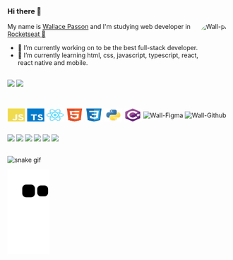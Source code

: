 ### Hi there 👋

<img align="right" alt="Wall-pic" height="150" style="border-radius:50px;" src="https://avatars.githubusercontent.com/u/50913364?v=4?width=676&height=676">

My name is <a href="https://instagram.com/wallacepasson" target="_blank">Wallace Passon<a/> and I'm studying web developer in <a href="https://www.rocketseat.com.br/" target="_blank">Rocketseat 🚀<a/>
- 🔭 I’m currently working on to be the best full-stack developer.
- 🌱 I’m currently learning html, css, javascript, typescript, react, react native and mobile.


##

<div>
<img height="170em" src="https://github-readme-stats.vercel.app/api?username=wallacepasson&show_icons=true&theme=tokyonight" />
<img height="170em" src="https://github-readme-stats.vercel.app/api/top-langs/?username=wallacepasson&layout=compact&langs_count=8&theme=tokyonight" />
</div>

##

<div style="display: inline_block"><br>
  <img align="center" alt="Wall-Js" height="30" width="40" src="https://raw.githubusercontent.com/devicons/devicon/master/icons/javascript/javascript-plain.svg">
  <img align="center" alt="Wall-Ts" height="30" width="40" src="https://raw.githubusercontent.com/devicons/devicon/master/icons/typescript/typescript-plain.svg">
  <img align="center" alt="Wall-React" height="30" width="40" src="https://raw.githubusercontent.com/devicons/devicon/master/icons/react/react-original.svg">
  <img align="center" alt="Wall-HTML" height="30" width="40" src="https://raw.githubusercontent.com/devicons/devicon/master/icons/html5/html5-original.svg">
  <img align="center" alt="Wall-CSS" height="30" width="40" src="https://raw.githubusercontent.com/devicons/devicon/master/icons/css3/css3-original.svg">
  <img align="center" alt="Wall-Python" height="30" width="40" src="https://raw.githubusercontent.com/devicons/devicon/master/icons/python/python-original.svg">
  <img align="center" alt="Wall-Csharp" height="30" width="40" src="https://raw.githubusercontent.com/devicons/devicon/master/icons/csharp/csharp-original.svg">
  <img align="center" alt="Wall-Figma" height="30" width="40" src="https://cdn.jsdelivr.net/gh/devicons/devicon/icons/figma/figma-original.svg">
  <img align="center" alt="Wall-Github" height="30" width="40" src="https://cdn.jsdelivr.net/gh/devicons/devicon/icons/github/github-original.svg">
</div>

  ##
 
<div> 
  <a href="#" target="_blank"><img src="https://img.shields.io/badge/YouTube-FF0000?style=for-the-badge&logo=youtube&logoColor=white" target="_blank"></a>
  <a href="https://instagram.com/wallacepasson" target="_blank"><img src="https://img.shields.io/badge/-Instagram-%23E4405F?style=for-the-badge&logo=instagram&logoColor=white" target="_blank"></a>	
  <a href="#" target="_blank"><img src="https://img.shields.io/badge/Twitch-9146FF?style=for-the-badge&logo=twitch&logoColor=white" target="_blank"></a>
 <a href="https://discord.gg/kHMD73zh" target="_blank"><img src="https://img.shields.io/badge/Discord-7289DA?style=for-the-badge&logo=discord&logoColor=white" target="_blank"></a> 
  <a href = "mailto:wallacepasson@gmail.com"><img src="https://img.shields.io/badge/-Gmail-%23333?style=for-the-badge&logo=gmail&logoColor=white" target="_blank"></a>
  <a href="https://www.linkedin.com/in/wallacepasson/" target="_blank"><img src="https://img.shields.io/badge/-LinkedIn-%230077B5?style=for-the-badge&logo=linkedin&logoColor=white" target="_blank"></a> 
</div>

##
  
  ![snake gif](https://github.com/WallacePasson/wallacepasson/blob/output/github-contribution-grid-snake.svg)
  
  ![snake gif](https://github.com/Formandodev/Formandodev/blob/output/github-contribution-grid-snake.svg)




<!--
**WallacePasson/wallacepasson** is a ✨ _special_ ✨ repository because its `README.md` (this file) appears on your GitHub profile.

Here are some ideas to get you started:

- 🔭 I’m currently working on front-end
- 🌱 I’m currently learning Typescript
- 📫 How to reach me: wallacepasson@gmail.com
-->
